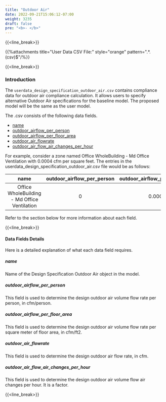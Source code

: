 ```yaml
---
title: "Outdoor Air"
date: 2022-09-21T15:06:12-07:00
weight: 3235
draft: false
pre: "<b>- </b>"
---
```


{{<line_break>}}

{{%attachments title="User Data CSV File:" style="orange" pattern=".*\.(csv)$"/%}}

{{<line_break>}}

### Introduction 

The `userdata_design_specification_outdoor_air.csv` contains compliance data for outdoor air compliance calculation. It allows users to specify alternative Outdoor Air specifications for the baseline model. The proposed model will be the same as the user model. 

The .csv consists of the following data fields.

- [name](#name)
- [outdoor_airflow_per_person](#outdoor_airflow_per_person)
- [outdoor_airflow_per_floor_area](#outdoor_airflow_per_floor_area)
- [outdoor_air_flowrate](#outdoor_air_flowrate)
- [outdoor_air_flow_air_changes_per_hour](#outdoor_air_flow_air_changes_per_hour)

For example, consider a zone named Office WholeBuilding - Md Office Ventilation with 0.0004 cfm per square feet. The entries in the userdata_design_specification_outdoor_air.csv file would be as follows:

|name|outdoor_airflow_per_person|outdoor_airflow_per_floor_area|outdoor_air_flowrate|outdoor_air_flow_air_changes_per_hour|
|:--:|:------------------------:|:----------------------------:|:------------------:|:-----------------------------------:|
|Office WholeBuilding - Md Office Ventilation|0|0.0004|0|0|

Refer to the section below for more information about each field.

{{<line_break>}}

#### Data Fields Details

Here is a detailed explanation of what each data field requires. 

##### **name**

Name of the Design Specification Outdoor Air object in the model. 

##### **outdoor_airflow_per_person**

This field is used to determine the design outdoor air volume flow rate per person, in cfm/person.

##### **outdoor_airflow_per_floor_area**

This field is used to determine the design outdoor air volume flow rate per square meter of floor area, in cfm/ft2.

##### **outdoor_air_flowrate**

This field is used to determine the design outdoor air flow rate, in cfm.

##### **outdoor_air_flow_air_changes_per_hour**

This field is used to determine the design outdoor air volume flow air changes per hour. It is a factor.

{{<line_break>}}

